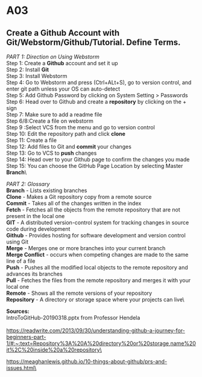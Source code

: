 # A03
## Create a Github Account with Git/Webstorm/Github/Tutorial. Define Terms.

*PART 1: Direction on Using Webstorm*\
Step 1: Create a **Github** account and set it up\
Step 2: Install **Git**\
Step 3: Install Webstorm\
Step 4: Go to Webstorm and press (Ctrl+ALt+S), go to version control, and enter git path unless your OS can auto-detect\
Step 5: Add Github Password by clicking on System Setting > Passwords\
Step 6: Head over to Github and create a **repository** by clicking on the + sign\
Step 7: Make sure to add a readme file\
Step 6/8:Create a file on webstorm\
Step 9 :Select VCS from the menu and go to version control\
Step 10: Edit the repository path and click **clone**\
Step 11: Create a file\
Step 12: Add files to Git and **commit** your changes\
Step 13: Go to VCS to **push** changes\
Step 14: Head over to your Github page to confirm the changes you made\
Step 15: You can choose the GitHub Page Location by selecting Master **Branch**\

*PART 2: Glossary*\
**Branch** - Lists existing branches\
**Clone** - Makes a Git repository copy from a remote source\
**Commit** - Takes all of the changes written in the index\
**Fetch** - Fetches all the objects from the remote repository that are not present in the local one\
**GIT** - A distributed version-control system for tracking changes in source code during development\
**Github** - Provides hosting for software development and version control using Git\
**Merge** - Merges one or more branches into your current branch\
**Merge Conflict** - occurs when competing changes are made to the same line of a file\
**Push** - Pushes all the modified local objects to the remote repository and advances its branches\
**Pull** - Fetches the files from the remote repository and merges it with your local one\
**Remote** - Shows all the remote versions of your repository\
**Repository** - A directory or storage space where your projects can live\


**Sources:**\
IntroToGitHub-20190318.pptx from Professor Hendela\
\
https://readwrite.com/2013/09/30/understanding-github-a-journey-for-beginners-part-1/#:~:text=Repository%3A%20A%20directory%20or%20storage,name%20it%2C%20inside%20a%20repository\

https://meaghanlewis.github.io/10-things-about-github/prs-and-issues.html\
